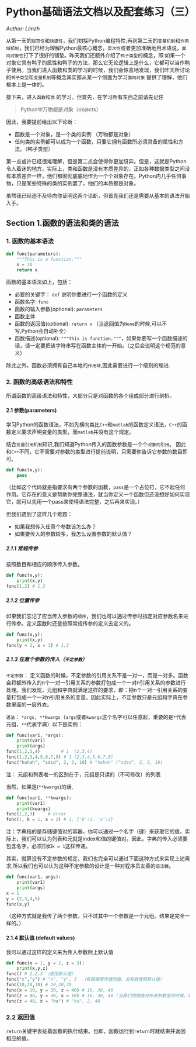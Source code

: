 # Python基础语法文档以及配套练习（三）

*Author: Limzh*

从第一天的`规范性`和`快捷性`，我们初探Python编程特性;再到第二天的`变量机制`和`作用域机制`，我们已经为理解Python最核心概念，`层次性`或者更加准确地用术语说，`面向对象性`打下了很好的铺垫。昨天我们还额外介绍了`鸭子类型`的概念，即:如果一个对象它具有鸭子的属性和鸭子的方法，那么它无论逻辑上是什么，它都可以当作鸭子使用。当我们进入函数和类的学习的时候，我们会惊喜地发现，我们昨天所讨论的`鸭子类型`和`变量机制`等概念其实都从某一个侧面为学习`面向对象` 提供了理解，他们根本上是一体的。

接下来，进入`函数`和`类` 的学习。但首先，在学习所有东西之前请先记住

> Python中万物都是对象（objects）

因此，我要提前给出以下论断：

- 函数是一个对象，是一个类的实例 （万物都是对象）
- 任何类的实例都可以成为一个函数，只要它拥有函数所必须具备的属性和方法。（鸭子类型）

第一点或许已经很难理解，但是第二点会使得你更加讶异。但是，这就是Python令人着迷的地方，实际上，类和函数是没有本质差异的，正如各种数据类型之间没有本质差异一样，他们都彻彻底底地作为一个个对象存在。Python内几乎任何事物，只是某些特殊的类的实例罢了，他们的本质都是对象。

虽然我已经迫不及待向你证明这两个论断，但首先我们还是需要从基本的语法开始入手。

## Section 1.函数的语法和类的语法

### 1. 函数的基本语法

```python
def func(parameters):
    """This is a function."""
    x = 10
    return x
```

函数的基本语法如上，包括：

- 必要的关键字： `def` 说明你要进行一个函数的定义
- 函数名字: `func`
- 函数的输入参数(optional): `parameters`
- 函数主体
- 函数的返回值(optional): `return x` （当返回值为`None`的时候,可以不写,Python会自动补全）
- 函数描述(optional): `"""This is function."""`，如果你要写一个函数描述的话，请一定要把该字符串写在函数主体的一开始。（之后会说明这个规范的意义）

除此之外，函数必须拥有自己本地的`作用域`,因此需要进行一个级别的缩进.

### 2. 函数的高级语法和特性

所谓函数的高级语法和特性，大部分只是对函数的各个组成部分进行剖析。

#### 2.1 参数(parameters)

学习Python的函数语法，不如先横向类比`C++`和`matlab`的函数定义语法，`C++`的函数定义要求声明变量的类型，而`matlab`并没有这个规定。

结合`变量引用机制`知识,我们知道Python传入的函数参数是一个个`对象的引用`。 因此和`C++`不同，它不需要对参数的类型进行提前说明，只需要你告诉它参数的数目即可。

```python
def func(x,y):
    pass
```

（比如这个代码就是指要求有两个参数的函数，`pass`是一个占位符，它不起任何作用。它存在的意义是帮助你完整语法，就当你定义一个函数但还没想好如何实现它，就可以先用一个pass来使得语法完整，之后再来实现。）

但我们遇到了这样几个难题：

- 如果我想传入任意个参数该怎么办？
- 如果要传入的参数较多，我怎么设置参数的默认值？

##### 2.1.1 常规传参

按照数目和相应的顺序传入参数。

```python
def func(x,y):
    print(x,y)
func(1,2) # 1,2
```

##### 2.1.2 位置传参

如果我们忘记了应当传入参数的`顺序`，我们也可以通过传参时指定对应参数名来进行传参。定义函数时还是按照常规传参的定义去定义的。

```python
def func(x,y):
    print(x,y)
func(y = 2, x = 1) # 1,2
```



##### 2.1.3 任意个参数的传入（`不定参数`）

`不定参数`： 定义函数的时候，不定参数的引用关系不是一对一，而是一对多。函数会将额外传入的n个一对一引用关系的参数打包成一个一对n引用关系的参数进行处理。我们发现，元组和字典就满足这样的要求，即：把n个一对一引用关系的变量打包成一个一对n引用关系的变量。因此实际上，不定参数只是元组和字典在参数里面的一层外衣。

`语法`： `*args, **kwargs`（`args`或者`kwargs`这个名字可以任意起，重要的是`*`代表元组，`**`代表字典）以下是实例：

```python
def func(var1, *args):
   	print(var1)
    print(args)
func(1,2,3,4) 		 # 1  (2,3,4)
func(1,2,3,4,5,6,7,8) # 1 (2,3,4,5,6,7,8)
func("hahah", "sdsd", 2, 3, 10) # "hahah" ("sdsd", 2, 3, 10)
```

注： 元组和列表唯一的区别在于，元组是只读的（不可修改）的列表

当然，如果是(`**kwargs`)的话,

```python
def func(var1, **kwargs):
    print(var1)
    print(kwargs)
func(1,2,3)     # error
func(1, k = 1, x = 2) # 1, {'k':1, 'x':2}
```

注：字典指的是存储键值对的容器，你可以通过一个名字（键）来获取它的值。实际上，我们可以认为列表和元就是index和值的键值对。因此，字典的传入必须要包含名字，必须形如`k = 1`这样传递。

其实，就算没有不定参数的规定，我们也完全可以通过下面这种方式来实现上述需求,所以我们也可以认为这种不定参数的设计是一种对程序员友善的`语法糖`。

```python
def func(var1, args):
    print(var1)
    print(args)
x = 1
y = (2,3,4,5)
func(x,y)
```

（这种方式就是我传了两个参数，只不过其中一个参数是一个元组。结果是完全一样的。）

#### 2.1.4 默认值 (default values)

我可以通过这样的定义来为传入参数附上默认值

```python
def func(x = 1, y = 2, z = 3):
    print(x,y,z)
func() # 1,2,3 （使用默认值）
func("x","y") # "x", "y", 3  （有就使用传值的值，没有就使用默认值）
func(10,20,30) # 10,20,30
func(x = 10, y = 30, z = 40) # 10, 30, 40
func(z = 40, y = 30, x = 10) # 10, 30, 40 (当我们用键值对传递参数值的时候，顺序就不重要了)
func(z = 40, x = "ha") # "ha", 2, 40 

```

### 2.2 返回值

`return`关键字表征着函数的执行结束。也即，函数运行到`return`时就结束并返回相应的值。





